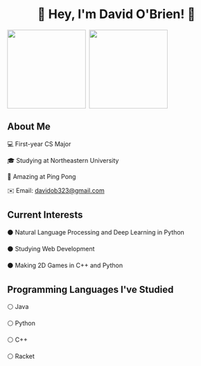 <h1 align="center">👋 Hey, I'm David O'Brien! 👋</h1>

<a><img align="center" src="https://github-readme-stats.vercel.app/api?username=davidob1&show_icons=true&theme=tokyonight" style="height:181px;"/></a>
<a>&nbsp;<img align="center" src="https://github-readme-stats.vercel.app/api/top-langs/?username=davidob1&layout=compact&theme=radical" style="height:181px;"/></a>

<h2 align="left">About Me</h2>

💻 First-year CS Major

🎓 Studying at Northeastern University

🏓 Amazing at Ping Pong

✉️ Email: davidob323@gmail.com

<h2 align="left">Current Interests</h2>

⚫ Natural Language Processing and Deep Learning in Python

⚫ Studying Web Development

⚫ Making 2D Games in C++ and Python

<h2 align="left">Programming Languages I've Studied</h2>

⚪ Java

⚪ Python

⚪ C++

⚪ Racket
